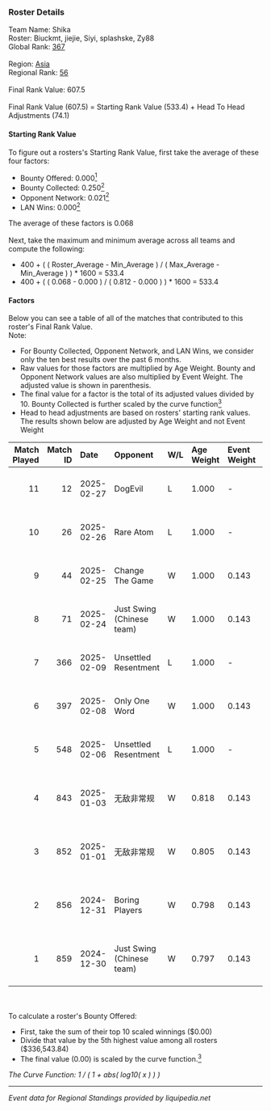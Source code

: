 ### Roster Details<br />
Team Name: Shika<br />
Roster: Biuckmt, jiejie, Siyi, splashske, Zy88<br />
Global Rank: [367](../../standings_global_2025_03_01.md)<br />
<br />
Region: [Asia]( ../../standings_asia_2025_03_01.md)<br />
Regional Rank: [56]( ../../standings_asia_2025_03_01.md)<br />
<br />
Final Rank Value:  607.5<br />
<br />
Final Rank Value (607.5) = Starting Rank Value (533.4) + Head To Head Adjustments (74.1)<br />

#### Starting Rank Value<br />
To figure out a rosters's Starting Rank Value, first take the average of these four factors:<br />
- Bounty Offered: 0.000[<sup>1</sup>](#table2)
- Bounty Collected: 0.250[<sup>2</sup>](#table1)
- Opponent Network: 0.021[<sup>2</sup>](#table1)
- LAN Wins: 0.000[<sup>2</sup>](#table1)

The average of these factors is 0.068<br />
<br />
Next, take the maximum and minimum average across all teams and compute the following:<br />
- 400 + ( ( Roster_Average - Min_Average ) / ( Max_Average - Min_Average ) ) * 1600 = 533.4
- 400 + ( ( 0.068 - 0.000 ) / ( 0.812 - 0.000 ) ) * 1600 = 533.4


#### Factors<br />
Below you can see a table of all of the matches that contributed to this roster's Final Rank Value.<br />
Note:<br />

- For Bounty Collected, Opponent Network, and LAN Wins, we consider only the ten best results over the past 6 months.
- Raw values for those factors are multiplied by Age Weight. Bounty and Opponent Network values are also multiplied by Event Weight. The adjusted value is shown in parenthesis.
- The final value for a factor is the total of its adjusted values divided by 10. Bounty Collected is further scaled by the curve function[<sup>3</sup>](#curveFunction)
- Head to head adjustments are based on rosters' starting rank values. The results shown below are adjusted by Age Weight and not Event Weight
<span id="table1"></span><br />


| Match Played | Match ID | Date       | Opponent                  | W/L | Age Weight | Event Weight | Bounty Collected | Opponent Network | LAN Wins  | H2H Adj. | Roster                                 |
| -: | -: | :- | :- | :- | :- | :- | :- | :- | :- | -: | :- |
|           11 |       12 | 2025-02-27 | DogEvil                   | L   | 1.000      | -            | -                | -                | -         |    -6.80 | Biuckmt, jiejie, Siyi, splashske, Zy88 |
|           10 |       26 | 2025-02-26 | Rare Atom                 | L   | 1.000      | -            | -                | -                | -         |    -3.54 | Biuckmt, jiejie, Siyi, splashske, Zy88 |
|            9 |       44 | 2025-02-25 | Change The Game           | W   | 1.000      | 0.143        | 0.061 (0.009)    | 0.140 (0.020)    | 0 (0.000) |    22.41 | Biuckmt, jiejie, Siyi, splashske, Zy88 |
|            8 |       71 | 2025-02-24 | Just Swing (Chinese team) | W   | 1.000      | 0.143        | 0.005 (0.001)    | 0.425 (0.061)    | 0 (0.000) |    18.38 | Biuckmt, jiejie, Siyi, splashske, Zy88 |
|            7 |      366 | 2025-02-09 | Unsettled Resentment      | L   | 1.000      | -            | -                | -                | -         |    -9.90 | Biuckmt, jiejie, S1kura, Siyi, Zy88    |
|            6 |      397 | 2025-02-08 | Only One Word             | W   | 1.000      | 0.143        | 0.001 (0.000)    | 0.210 (0.030)    | 0 (0.000) |    17.20 | Biuckmt, jiejie, S1kura, Siyi, Zy88    |
|            5 |      548 | 2025-02-06 | Unsettled Resentment      | L   | 1.000      | -            | -                | -                | -         |    -8.73 | Biuckmt, jiejie, S1kura, Siyi, Zy88    |
|            4 |      843 | 2025-01-03 | 无敌非常规                     | W   | 0.818      | 0.143        | 0.000 (0.000)    | 0.124 (0.014)    | 0 (0.000) |     7.83 | Biuckmt, FIOURN, jiejie, NARONE, Zy88  |
|            3 |      852 | 2025-01-01 | 无敌非常规                     | W   | 0.805      | 0.143        | 0.000 (0.000)    | 0.124 (0.014)    | 0 (0.000) |     7.81 | Biuckmt, FIOURN, jiejie, NARONE, Zy88  |
|            2 |      856 | 2024-12-31 | Boring Players            | W   | 0.798      | 0.143        | 0.000 (0.000)    | 0.174 (0.020)    | 0 (0.000) |    11.25 | Biuckmt, FIOURN, jiejie, NARONE, Zy88  |
|            1 |      859 | 2024-12-30 | Just Swing (Chinese team) | W   | 0.797      | 0.143        | 0.005 (0.001)    | 0.425 (0.048)    | 0 (0.000) |    18.15 | Biuckmt, FIOURN, jiejie, NARONE, Zy88  |

<br />
<span id="table2"></span><br />
To calculate a roster's Bounty Offered:<br />

- First, take the sum of their top 10 scaled winnings ($0.00)
- Divide that value by the 5th highest value among all rosters ($336,543.84)
- The final value (0.00) is scaled by the curve function.[<sup>3</sup>](#curveFunction)

<span id="curveFunction"></span>_The Curve Function: 1 / ( 1 + abs( log10( x ) ) )_<br />

---
_Event data for Regional Standings provided by liquipedia.net_<br />
